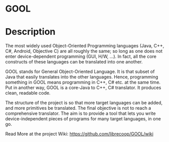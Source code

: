 GOOL
====

Description
====

The most widely used Object-Oriented Programming languages (Java, C++, C#, Android, Objective C) are all roughly the same; so long as one does not enter device-dependent programming (GUI, H/W, ...). In fact, all the core constructs of these languages can be translated into one another.

GOOL stands for General Object-Oriented Language. It is that subset of Java that easily translates into the other languages. Hence, programming something in GOOL means programming in C++, C# etc. at the same time. Put in another way, GOOL is a core-Java to C++, C# translator. It produces clean, readable code.

The structure of the project is so that more target languages can be added, and more primitives be translated. The final objective is not to reach a comprehensive translator. The aim is to provide a tool that lets you write device-independent pieces of programs for many target languages, in one go.


Read More at the project Wiki: https://github.com/librecoop/GOOL/wiki